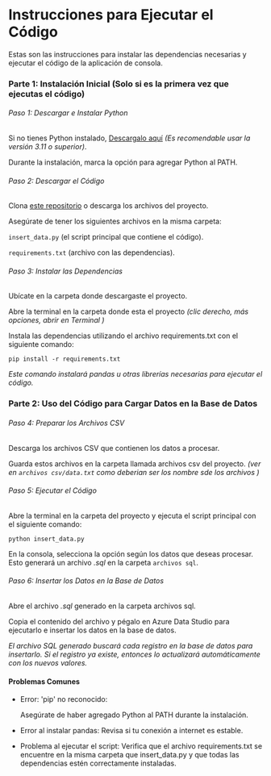 # Instrucciones para Ejecutar el Código

Estas son las instrucciones para instalar las dependencias necesarias y ejecutar el código de la aplicación de consola.

### Parte 1: Instalación Inicial (Solo si es la primera vez que ejecutas el código)

###### Paso 1: Descargar e Instalar Python

Si no tienes Python instalado, [Descargalo aquí](https://www.python.org/downloads/) *(Es recomendable usar la versión 3.11 o superior)*.

Durante la instalación, marca la opción para agregar Python al PATH.

###### Paso 2: Descargar el Código

Clona [este repositorio](https://github.com/Daniher01/script_sql_udechile.git) o descarga los archivos del proyecto.

Asegúrate de tener los siguientes archivos en la misma carpeta:

``` insert_data.py ``` (el script principal que contiene el código).

``` requirements.txt ``` (archivo con las dependencias).

###### Paso 3: Instalar las Dependencias

Ubícate en la carpeta donde descargaste el proyecto.

Abre la terminal en la carpeta donde esta el proyecto *(clic derecho, más opciones, abrir en Terminal )*

Instala las dependencias utilizando el archivo requirements.txt con el siguiente comando:

``` pip install -r requirements.txt ```

*Este comando instalará pandas u otras librerías necesarias para ejecutar el código.*

### Parte 2: Uso del Código para Cargar Datos en la Base de Datos

###### Paso 4: Preparar los Archivos CSV

Descarga los archivos CSV que contienen los datos a procesar.

Guarda estos archivos en la carpeta llamada archivos csv del proyecto. *(ver en ```archivos csv/data.txt``` como deberian ser los nombre sde los archivos )*

###### Paso 5: Ejecutar el Código

Abre la terminal en la carpeta del proyecto y ejecuta el script principal con el siguiente comando:

``` python insert_data.py ```

En la consola, selecciona la opción según los datos que deseas procesar. Esto generará un archivo *.sql* en la carpeta ```archivos sql```.

###### Paso 6: Insertar los Datos en la Base de Datos

Abre el archivo *.sql* generado en la carpeta archivos sql.

Copia el contenido del archivo y pégalo en Azure Data Studio para ejecutarlo e insertar los datos en la base de datos.

*El archivo SQL generado buscará cada registro en la base de datos para insertarlo. Si el registro ya existe, entonces lo actualizará automáticamente con los nuevos valores.*

#### Problemas Comunes

- Error: 'pip' no reconocido:

    Asegúrate de haber agregado Python al PATH durante la instalación.

- Error al instalar pandas:
    Revisa si tu conexión a internet es estable.

- Problema al ejecutar el script:
    Verifica que el archivo requirements.txt se encuentre en la misma carpeta que insert_data.py y que todas las dependencias estén correctamente instaladas.
